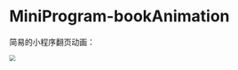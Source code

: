 # MiniProgram-bookAnimation
简易的小程序翻页动画：

<img src="https://myblog-1258623898.cos.ap-chengdu.myqcloud.com/CSS%20Daily%20Study/github.gif" style="zoom: 67%;" />